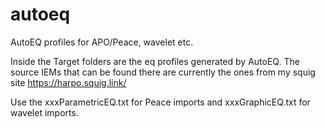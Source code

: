 # autoeq
AutoEQ profiles for APO/Peace, wavelet etc.

Inside the Target folders are the eq profiles generated by AutoEQ. 
The source IEMs that can be found there are currently the ones from my squig site https://harpo.squig.link/

Use the xxxParametricEQ.txt for Peace imports and xxxGraphicEQ.txt for wavelet imports.